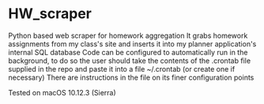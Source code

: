 # HW_scraper
Python based web scraper for homework aggregation
It grabs homework assignments from my class's site and inserts it into my planner application's internal SQL database
Code can be configured to automatically run in the background, to do so the user should take the contents of the .crontab file supplied in the repo
and paste it into a file ~/.crontab (or create one if necessary)
There are instructions in the file on its finer configuration points

Tested on macOS 10.12.3 (Sierra)
